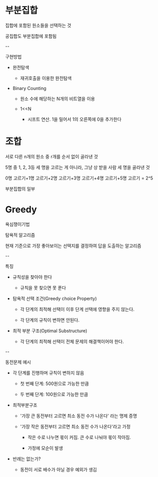 # 부분집합

집합에 포함된 원소들을 선택하는 것

공집합도 부분집합에 포함됨

--

구현방법

- 완전탐색
  
  - 재귀호출을 이용한 완전탐색

- Binary Counting
  
  - 원소 수에 해당하는 N개의 비트열을 이용
  
  - 1<<N
    
    - 시프트 연산. 1을 밀어서 1의 오른쪽에 0을 추가한다

# 조합

서로 다른 n개의 원소 중 r개를 순서 없이 골라낸 것

5명 중 1, 2, 3등 세 명을 고르는 게 아니라, 그냥 상 받을 사람 세 명을 골라낸 것

0명 고르기+1명 고르기+2명 고르기+3명 고르기+4명 고르기+5명 고르기 = 2^5

부분집합의 일부

# Greedy

욕심쟁이기법

탐욕적 알고리즘

현재 기준으로 가장 좋아보이는 선택지를 결정하여 답을 도출하는 알고리즘

--

특징

- 규칙성을 찾아야 한다
  
  - 규칙을 못 찾으면 못 푼다

- 탐욕적 선택 조건(Greedy choice Property)
  
  - 각 단계의 최적해 선택이 이후 단계 선택에 영향을 주지 않는다.
  
  - 각 단계의 규칙이 변하면 안된다.

- 최적 부분 구조(Optimal Substructure)
  
  - 각 단계의 최적해 선택이 전체 문제의 해결책이어야 한다.

--

동전문제 예시

- 각 단계를 진행하며 규칙이 변하지 않음
  
  - 첫 번째 단계: 500원으로 가능한 만큼
  
  - 두 번째 단계: 100원으로 가능한 만큼

- 최적부분구조
  
  - '가장 큰 동전부터 고르면 최소 동전 수가 나온다' 라는 명제 증명
  
  - '가장 작은 동전부터 고르면 최소 동전 수가 나온다'라고 가정
    
    - 작은 수로 나누면 몫이 커짐. 큰 수로 나눠야 몫이 작아짐.
    
    - 가정에 모순이 발생

- 반례는 없는가?
  
  - 동전이 서로 배수가 아닐 경우 예외가 생김




